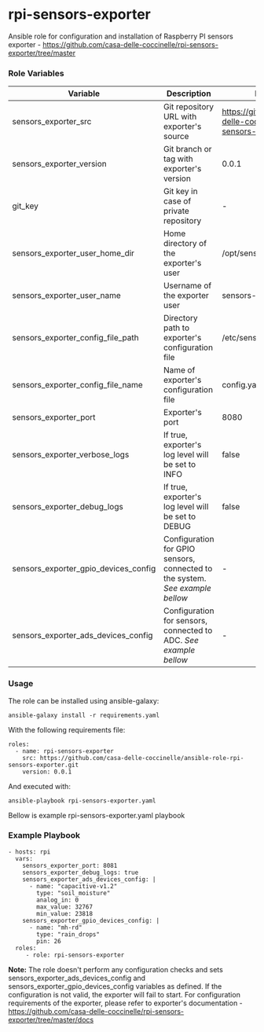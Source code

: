 rpi-sensors-exporter
=========

Ansible role for configuration and installation of Raspberry PI sensors exporter - https://github.com/casa-delle-coccinelle/rpi-sensors-exporter/tree/master


### Role Variables

 Variable | Description | Default | Required | Versions | 
|--|--|--|--|--|
| sensors_exporter_src | Git repository URL with exporter's source | https://github.com/casa-delle-coccinelle/rpi-sensors-exporter | No | 0.0.1 |
| sensors_exporter_version | Git branch or tag with exporter's version | 0.0.1 | No | 0.0.1 |
| git_key | Git key in case of private repository | - | No | 0.0.1 |
| sensors_exporter_user_home_dir | Home directory of the exporter's user | /opt/sensors-exporter | No | 0.0.1 |
| sensors_exporter_user_name | Username of the exporter user | sensors-exporter | No | 0.0.1 |
| sensors_exporter_config_file_path | Directory path to exporter's configuration file | /etc/sensors-exporter | No | 0.0.1 |
| sensors_exporter_config_file_name | Name of exporter's configuration file | config.yaml | No | 0.0.1 |
| sensors_exporter_port | Exporter's port | 8080 | No | 0.0.1 |
| sensors_exporter_verbose_logs | If true, exporter's log level will be set to INFO | false | No | 0.0.1 |
| sensors_exporter_debug_logs | If true, exporter's log level will be set to DEBUG | false | No | 0.0.1 |
| sensors_exporter_gpio_devices_config | Configuration for GPIO sensors, connected to the system. *See example bellow* | - | No | 0.0.1 |
| sensors_exporter_ads_devices_config | Configuration for sensors, connected to ADC. *See example bellow* | - | No | 0.0.1 |


### Usage
The role can be installed using ansible-galaxy:

    ansible-galaxy install -r requirements.yaml

With the following requirements file:

    roles: 
      - name: rpi-sensors-exporter
        src: https://github.com/casa-delle-coccinelle/ansible-role-rpi-sensors-exporter.git
        version: 0.0.1

And executed with:

    ansible-playbook rpi-sensors-exporter.yaml

Bellow is example rpi-sensors-exporter.yaml playbook

### Example Playbook


    - hosts: rpi
      vars:
        sensors_exporter_port: 8081
        sensors_exporter_debug_logs: true
        sensors_exporter_ads_devices_config: |
          - name: "capacitive-v1.2"
            type: "soil_moisture"
            analog_in: 0
            max_value: 32767
            min_value: 23818
        sensors_exporter_gpio_devices_config: |
          - name: "mh-rd"
            type: "rain_drops"
            pin: 26
      roles:
         - role: rpi-sensors-exporter


**Note:** The role doesn't perform any configuration checks and sets sensors_exporter_ads_devices_config and sensors_exporter_gpio_devices_config variables as defined. If the configuration is not valid, the exporter will fail to start. For configuration requirements of the exporter, please refer to exporter's documentation - https://github.com/casa-delle-coccinelle/rpi-sensors-exporter/tree/master/docs

